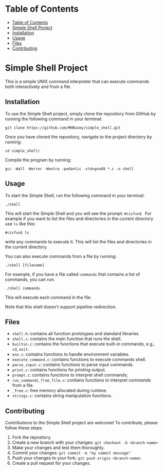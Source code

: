 # Table of Contents

- [Table of Contents](#table-of-contents)
- [Simple Shell Project](#simple-shell-project)
- [Installation](#installation)
- [Usage](#usage)
- [Files](#files)
- [Contributing](#contributing)

# Simple Shell Project

This is a simple UNIX command interpreter that can execute commands both interactively and from a file.

## Installation

To use the Simple Shell project, simply clone the repository from GitHub by running the following command in your terminal:

```shell
git clone https://github.com/MHRasmy/simple_shell.git
```

Once you have cloned the repository, navigate to the project directory by running:

```shell
cd simple_shell/
```

Compile the program by running:

```shell
gcc -Wall -Werror -Wextra -pedantic -std=gnu89 *.c -o shell
```

## Usage

To start the Simple Shell, run the following command in your terminal:

```shell
./shell
```

This will start the Simple Shell and you will see the prompt: `#cisfun$ ` For example if you want to list the files and directories in the current directory use `ls` like this:

```shell
#cisfun$ ls
```

write any commands to execute it. 
This will list the files and directories in the current directory.

You can also execute commands from a file by running:

```shell
./shell [filename]
```

For example, if you have a file called `commands` that contains a list of commands, you can run:

```shell
./shell commands
```

This will execute each command in the file.

Note that this shell doesn't support pipeline redirection.

## Files

- `shell.h`: contains all function prototypes and standard libraries.
- `shell.c`: contains the main function that runs the shell.
- `builtin.c`: contains the functions that execute built-in commands, e.g., `cd`, `exit`.
- `env.c`: contains functions to handle environment variables.
- `execute_command.c`: contains functions to execute commands shell.
- `parse_input.c`: contains functions to parse input commands.
- `print.c`: contains functions for printing output.
- `prompt.c`: contains functions to interpret shell commands;
- `run_commands_from_file.c`: contians functions to interpret commands from a file.
- `_free.c`: free memory allocated during runtime.
- `strings.c`: contains string manipulation functions.

## Contributing

Contributions to the Simple Shell project are welcome! To contribute, please follow these steps:

1. Fork the repository.
2. Create a new branch with your changes: `git checkout -b <branch-name>`
3. Make your changes and test them thoroughly.
4. Commit your changes: `git commit -m "my commit message"`
5. Push your changes to your fork: `git push origin <branch-name>`
6. Create a pull request for your changes.

